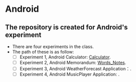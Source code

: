 # Android
## The repository is created for Android's experiment
- There are four experiments in the class.
- The path of these is as follow:
	- [ ] Experiment 1, Android Calculator: [Calculator](https://github.com/Du-Jia/Android/Calculator).
	- [ ] Experiment 2, Android Memorandum: [Words_Notes](https://github.com/Du-Jia/Android/tree/master/Words_Notes).
	- [ ] Experiment 3, Android WeatherForecast Application：[]().
	- [ ] Experiment 4, Android MusicPlayer Application: []().
